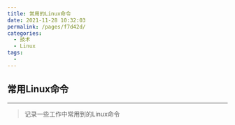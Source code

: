 ```yaml
---
title: 常用的Linux命令
date: 2021-11-28 10:32:03
permalink: /pages/f7d42d/
categories:
  - 技术
  - Linux
tags:
  - 
---
```

## 常用Linux命令

------

> 记录一些工作中常用到的Linux命令

## 
